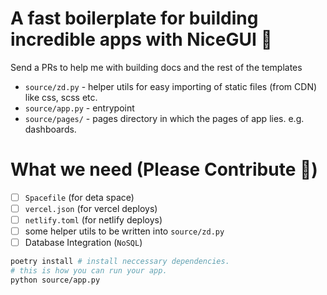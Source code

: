# A fast boilerplate for building incredible apps with NiceGUI :rocket:
Send a PRs to help me with building docs and the rest of the templates
* `source/zd.py` - helper utils for easy importing of static files (from CDN) like css, scss etc.
* `source/app.py` - entrypoint
* `source/pages/` - pages directory in which the pages of app lies. e.g. dashboards.

# What we need (Please Contribute 🙏)
- [ ] `Spacefile` (for deta space)
- [ ] `vercel.json` (for vercel deploys)
- [ ]  `netlify.toml` (for netlify deploys)
- [ ]  some helper utils to be written into `source/zd.py`
- [ ] Database Integration (`NoSQL`)

```sh
poetry install # install neccessary dependencies.
# this is how you can run your app.
python source/app.py
```
